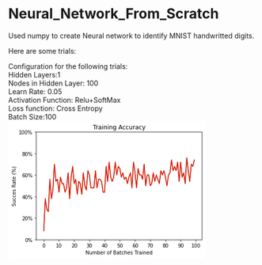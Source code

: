 # Neural_Network_From_Scratch


Used numpy to create Neural network to identify MNIST handwritted digits.<br/>

Here are some trials:<br/>  


Configuration for the following trials:<br/>
Hidden Layers:1<br/>
Nodes in Hidden Layer: 100<br/>
Learn Rate: 0.05<br/>
Activation Function: Relu+SoftMax<br/>
Loss function: Cross Entropy<br/>
Batch Size:100<br/>
![Alt text](ptygood.0150.png?raw=true "Title")
